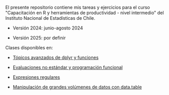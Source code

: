 El presente repositorio contiene mis tareas y ejercicios para el curso "Capacitación en R y herramientas de productividad - nivel intermedio" del Instituto Nacional de Estadísticas de Chile.

- Versión 2024: junio-agosto 2024

- Versión 2025: por definir

Clases disponibles en:

- [Tópicos avanzados de dplyr y funciones](https://clases-r-intermedio.github.io/1_funciones/#1)

- [Evaluaciones no estándar y programación funcional](https://clases-r-intermedio.github.io/2_programacion_funcional/#1)

- [Expresiones regulares](lhttps://clases-r-intermedio.github.io/3_strings_regex/#1)

- [Manipulación de grandes volúmenes de datos con data.table](https://clases-r-intermedio.github.io/4_data.table/#1)
